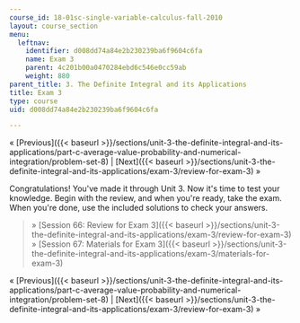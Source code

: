 ```yaml
---
course_id: 18-01sc-single-variable-calculus-fall-2010
layout: course_section
menu:
  leftnav:
    identifier: d008dd74a84e2b230239ba6f9604c6fa
    name: Exam 3
    parent: 4c201b00a0470284ebd6c546e0cc59ab
    weight: 880
parent_title: 3. The Definite Integral and its Applications
title: Exam 3
type: course
uid: d008dd74a84e2b230239ba6f9604c6fa

---
```


« [Previous]({{< baseurl >}}/sections/unit-3-the-definite-integral-and-its-applications/part-c-average-value-probability-and-numerical-integration/problem-set-8) | [Next]({{< baseurl >}}/sections/unit-3-the-definite-integral-and-its-applications/exam-3/review-for-exam-3) »

Congratulations! You've made it through Unit 3. Now it's time to test your knowledge. Begin with the review, and when you're ready, take the exam. When you're done, use the included solutions to check your answers.

> » [Session 66: Review for Exam 3]({{< baseurl >}}/sections/unit-3-the-definite-integral-and-its-applications/exam-3/review-for-exam-3)  
> » [Session 67: Materials for Exam 3]({{< baseurl >}}/sections/unit-3-the-definite-integral-and-its-applications/exam-3/materials-for-exam-3)

« [Previous]({{< baseurl >}}/sections/unit-3-the-definite-integral-and-its-applications/part-c-average-value-probability-and-numerical-integration/problem-set-8) | [Next]({{< baseurl >}}/sections/unit-3-the-definite-integral-and-its-applications/exam-3/review-for-exam-3) »